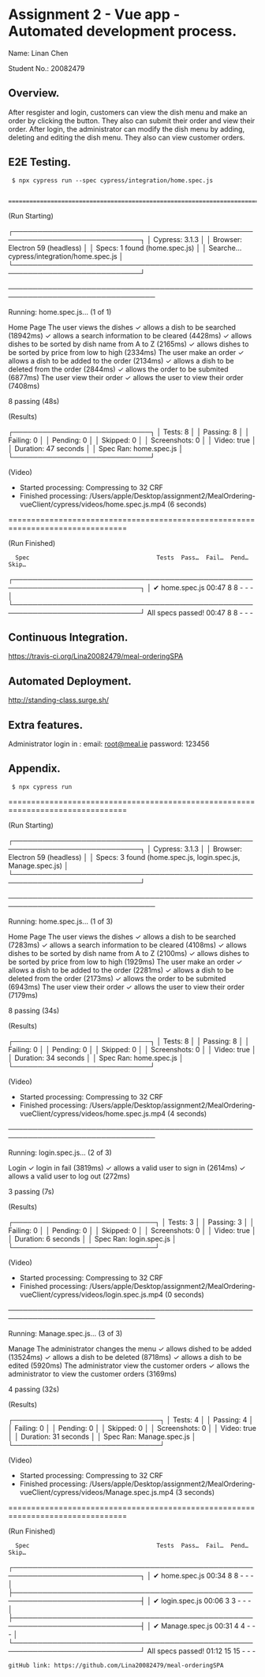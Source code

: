 # Assignment 2 - Vue app - Automated development process.

Name: Linan Chen

Student No.:  20082479

## Overview.

After resgister and login, customers can view the dish menu and make an order by clicking the button. They also can submit their order and view their order.
After login, the administrator can modify the dish menu by adding, deleting and editing the dish menu. They also can view customer orders.

## E2E Testing.

     $ npx cypress run --spec cypress/integration/home.spec.js

     ================================================================================

  (Run Starting)

  ┌────────────────────────────────────────────────────────────────────────────┐
  │ Cypress:  3.1.3                                                            │
  │ Browser:  Electron 59 (headless)                                           │
  │ Specs:    1 found (home.spec.js)                                           │
  │ Searche…  cypress/integration/home.spec.js                                 │
  └────────────────────────────────────────────────────────────────────────────┘


────────────────────────────────────────────────────────────────────────────────

  Running: home.spec.js...                                             (1 of 1)


  Home Page
    The user views the dishes
      ✓ allows a dish to be searched (18942ms)
      ✓ allows a search information to be cleared (4428ms)
      ✓ allows dishes to be sorted by dish name from A to Z (2165ms)
      ✓ allows dishes to be sorted by price from low to high (2334ms)
    The user make an order
      ✓ allows a dish to be added to the order (2134ms)
      ✓ allows a dish to be deleted from the order (2844ms)
      ✓ allows the order to be submited (6877ms)
    The user view their order
      ✓ allows the user to view their order (7408ms)


  8 passing (48s)


  (Results)

  ┌────────────────────────────┐
  │ Tests:        8            │
  │ Passing:      8            │
  │ Failing:      0            │
  │ Pending:      0            │
  │ Skipped:      0            │
  │ Screenshots:  0            │
  │ Video:        true         │
  │ Duration:     47 seconds   │
  │ Spec Ran:     home.spec.js │
  └────────────────────────────┘


  (Video)

  - Started processing:   Compressing to 32 CRF
  - Finished processing:  /Users/apple/Desktop/assignment2/MealOrdering-vueClient/cypress/videos/home.spec.js.mp4 (6 seconds)


================================================================================

  (Run Finished)


      Spec                                    Tests  Pass…  Fail…  Pend…  Skip…
  ┌────────────────────────────────────────────────────────────────────────────┐
  │ ✔ home.spec.js                    00:47      8      8      -      -      - │
  └────────────────────────────────────────────────────────────────────────────┘
    All specs passed!                 00:47      8      8      -      -      -


## Continuous Integration.

https://travis-ci.org/Lina20082479/meal-orderingSPA

## Automated Deployment.

http://standing-class.surge.sh/

## Extra features.

Administrator login in :
email: root@meal.ie
password: 123456

## Appendix.

     $ npx cypress run

================================================================================

  (Run Starting)

  ┌────────────────────────────────────────────────────────────────────────────┐
  │ Cypress:  3.1.3                                                            │
  │ Browser:  Electron 59 (headless)                                           │
  │ Specs:    3 found (home.spec.js, login.spec.js, Manage.spec.js)            │
  └────────────────────────────────────────────────────────────────────────────┘


────────────────────────────────────────────────────────────────────────────────

  Running: home.spec.js...                                             (1 of 3)


  Home Page
    The user views the dishes
      ✓ allows a dish to be searched (7283ms)
      ✓ allows a search information to be cleared (4108ms)
      ✓ allows dishes to be sorted by dish name from A to Z (2100ms)
      ✓ allows dishes to be sorted by price from low to high (1929ms)
    The user make an order
      ✓ allows a dish to be added to the order (2281ms)
      ✓ allows a dish to be deleted from the order (2173ms)
      ✓ allows the order to be submited (6943ms)
    The user view their order
      ✓ allows the user to view their order (7179ms)


  8 passing (34s)


  (Results)

  ┌────────────────────────────┐
  │ Tests:        8            │
  │ Passing:      8            │
  │ Failing:      0            │
  │ Pending:      0            │
  │ Skipped:      0            │
  │ Screenshots:  0            │
  │ Video:        true         │
  │ Duration:     34 seconds   │
  │ Spec Ran:     home.spec.js │
  └────────────────────────────┘


  (Video)

  - Started processing:   Compressing to 32 CRF
  - Finished processing:  /Users/apple/Desktop/assignment2/MealOrdering-vueClient/cypress/videos/home.spec.js.mp4 (4 seconds)


────────────────────────────────────────────────────────────────────────────────

  Running: login.spec.js...                                            (2 of 3)


  Login
    ✓ login in fail (3819ms)
    ✓ allows a valid user to sign in (2614ms)
    ✓ allows a valid user to log out (272ms)


  3 passing (7s)


  (Results)

  ┌─────────────────────────────┐
  │ Tests:        3             │
  │ Passing:      3             │
  │ Failing:      0             │
  │ Pending:      0             │
  │ Skipped:      0             │
  │ Screenshots:  0             │
  │ Video:        true          │
  │ Duration:     6 seconds     │
  │ Spec Ran:     login.spec.js │
  └─────────────────────────────┘


  (Video)

  - Started processing:   Compressing to 32 CRF
  - Finished processing:  /Users/apple/Desktop/assignment2/MealOrdering-vueClient/cypress/videos/login.spec.js.mp4 (0 seconds)


────────────────────────────────────────────────────────────────────────────────

  Running: Manage.spec.js...                                           (3 of 3)


  Manage
    The administrator changes the menu
      ✓ allows dished to be added (13524ms)
      ✓ allows a dish to be deleted (8718ms)
      ✓ allows a dish to be edited (5920ms)
    The administrator view the customer orders
      ✓ allows the administrator to view the customer orders (3169ms)


  4 passing (32s)


  (Results)

  ┌──────────────────────────────┐
  │ Tests:        4              │
  │ Passing:      4              │
  │ Failing:      0              │
  │ Pending:      0              │
  │ Skipped:      0              │
  │ Screenshots:  0              │
  │ Video:        true           │
  │ Duration:     31 seconds     │
  │ Spec Ran:     Manage.spec.js │
  └──────────────────────────────┘


  (Video)

  - Started processing:   Compressing to 32 CRF
  - Finished processing:  /Users/apple/Desktop/assignment2/MealOrdering-vueClient/cypress/videos/Manage.spec.js.mp4 (3 seconds)


================================================================================

  (Run Finished)


      Spec                                    Tests  Pass…  Fail…  Pend…  Skip…
  ┌────────────────────────────────────────────────────────────────────────────┐
  │ ✔ home.spec.js                    00:34      8      8      -      -      - │
  ├────────────────────────────────────────────────────────────────────────────┤
  │ ✔ login.spec.js                   00:06      3      3      -      -      - │
  ├────────────────────────────────────────────────────────────────────────────┤
  │ ✔ Manage.spec.js                  00:31      4      4      -      -      - │
  └────────────────────────────────────────────────────────────────────────────┘
    All specs passed!                 01:12     15     15      -      -      -




    gitHub link: https://github.com/Lina20082479/meal-orderingSPA